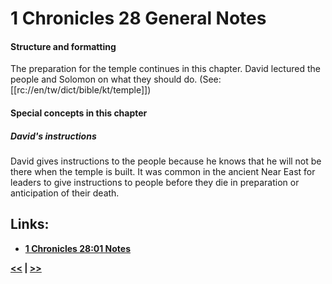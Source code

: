 # 1 Chronicles 28 General Notes #

#### Structure and formatting ####

The preparation for the temple continues in this chapter. David lectured the people and Solomon on what they should do. (See: [[rc://en/tw/dict/bible/kt/temple]])

#### Special concepts in this chapter ####

##### David's instructions #####
David gives instructions to the people because he knows that he will not be there when the temple is built. It was common in the ancient Near East for leaders to give instructions to people before they die in preparation or anticipation of their death. 

## Links: ##

* __[1 Chronicles 28:01 Notes](./01.md)__

__[<<](../27/intro.md) | [>>](../29/intro.md)__
